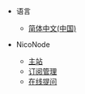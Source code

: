 * 语言
  * [简体中文(中国)](/)

* NicoNode
  * [主站](https://niconode.net)
  * [订阅管理](https://niconode.net/u/manager/0/0/)
  * [在线提问](https://niconode.net/u/support/0/0/)
